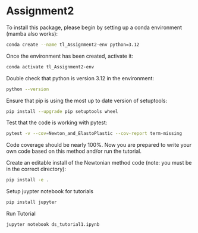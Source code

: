 # Assignment2
To install this package, please begin by setting up a conda environment (mamba also works):
```bash
conda create --name tl_Assignment2-env python=3.12
```
Once the environment has been created, activate it:

```bash
conda activate tl_Assignment2-env
```
Double check that python is version 3.12 in the environment:
```bash
python --version
```
Ensure that pip is using the most up to date version of setuptools:
```bash
pip install --upgrade pip setuptools wheel
```
Test that the code is working with pytest:
```bash
pytest -v --cov=Newton_and_ElastoPlastic --cov-report term-missing
```
Code coverage should be nearly 100%. Now you are prepared to write your own code based on this method and/or run the tutorial. 

Create an editable install of the Newtonian method code (note: you must be in the correct directory):
```bash
pip install -e .
```

Setup juypter notebook for tutorials

```bash
pip install jupyter
```

Run Tutorial
```bash
jupyter notebook ds_tutorial1.ipynb
```


